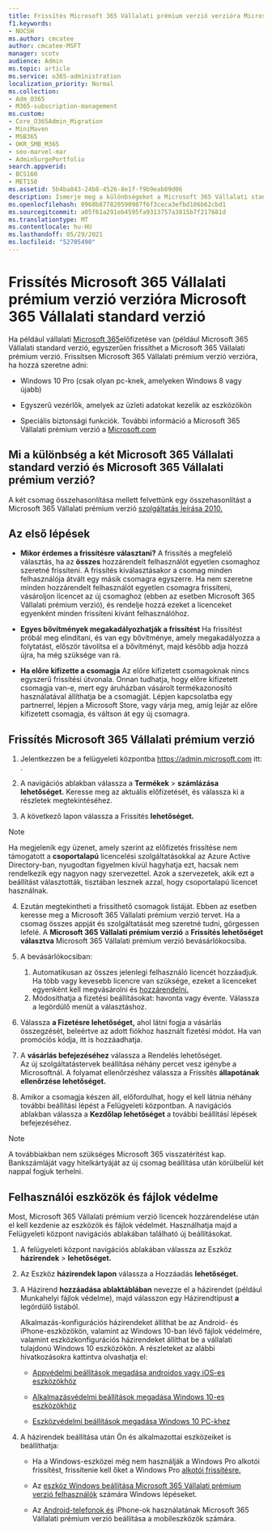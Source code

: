 ```yaml
---
title: Frissítés Microsoft 365 Vállalati prémium verzió verzióra Microsoft 365 Vállalati standard verzió
f1.keywords:
- NOCSH
ms.author: cmcatee
author: cmcatee-MSFT
manager: scotv
audience: Admin
ms.topic: article
ms.service: o365-administration
localization_priority: Normal
ms.collection:
- Adm_O365
- M365-subscription-management
ms.custom:
- Core_O365Admin_Migration
- MiniMaven
- MSB365
- OKR_SMB_M365
- seo-marvel-mar
- AdminSurgePortfolio
search.appverid:
- BCS160
- MET150
ms.assetid: 5b4ba843-24b8-4526-8e1f-f9b9eab89d06
description: Ismerje meg a különbségeket a Microsoft 365 Vállalati standard verzió és a Microsoft 365 Vállalati prémium verzió, valamint arról, hogy miként frissíthet a Microsoft 365 Vállalati prémium verzió.
ms.openlocfilehash: 0968b877820590987f6f3ceca3efbd106b62cbd1
ms.sourcegitcommit: a05f61a291eb4595fa9313757a3815b7f217681d
ms.translationtype: MT
ms.contentlocale: hu-HU
ms.lasthandoff: 05/29/2021
ms.locfileid: "52705490"
---
```

# <a name="upgrade-to-microsoft-365-business-premium-from-microsoft-365-business-standard"></a>Frissítés Microsoft 365 Vállalati prémium verzió verzióra Microsoft 365 Vállalati standard verzió

Ha például vállalati [Microsoft 365](https://products.office.com/compare-all-microsoft-office-products-4-column?activetab=tab:primaryr2)előfizetése van (például Microsoft 365 Vállalati standard verzió, egyszerűen frissíthet a Microsoft 365 Vállalati prémium verzió. Frissítsen Microsoft 365 Vállalati prémium verzió verzióra, ha hozzá szeretne adni:

- Windows 10 Pro (csak olyan pc-knek, amelyeken Windows 8 vagy újabb)

- Egyszerű vezérlők, amelyek az üzleti adatokat kezelik az eszközökön

- Speciális biztonsági funkciók.
További információ a Microsoft 365 Vállalati prémium verzió a [Microsoft.com](https://www.microsoft.com/microsoft-365/business)

## <a name="whats-the-difference-between-microsoft-365-business-standard-and-microsoft-365-business-premium"></a>Mi a különbség a két Microsoft 365 Vállalati standard verzió és Microsoft 365 Vállalati prémium verzió?

A két csomag összehasonlítása mellett felvettünk egy összehasonlítást a Microsoft 365 Vállalati prémium verzió [szolgáltatás leírása 2010.](/office365/servicedescriptions/microsoft-365-service-descriptions/microsoft-365-business-service-description) 

## <a name="before-you-begin"></a>Az első lépések

- **Mikor érdemes a frissítésre választani?** A frissítés a megfelelő választás, ha az **összes** hozzárendelt felhasználót egyetlen csomaghoz szeretné frissíteni. A frissítés kiválasztásakor a csomag minden felhasználója átvált egy másik csomagra egyszerre. Ha nem szeretne minden hozzárendelt felhasználót egyetlen csomagra frissíteni, vásároljon licencet az új csomaghoz (ebben az esetben Microsoft 365 Vállalati prémium verzió), és rendelje hozzá ezeket a licenceket egyenként minden frissíteni kívánt felhasználóhoz. [](../admin/manage/assign-licenses-to-users.md)

- **Egyes bővítmények megakadályozhatják a frissítést** Ha frissítést próbál meg elindítani, és van egy bővítménye, amely megakadályozza a folytatást, először távolítsa el a bővítményt, majd később adja hozzá újra, ha még szüksége van rá.

- **Ha előre kifizette a csomagja** Az előre kifizetett csomagoknak nincs egyszerű frissítési útvonala. Onnan tudhatja, hogy előre kifizetett csomagja van-e, mert egy áruházban vásárolt termékazonosító használatával állíthatja be a csomagját. Lépjen kapcsolatba egy partnerrel, lépjen a Microsoft Store, vagy várja meg, amíg lejár az előre kifizetett csomagja, és váltson át egy új csomagra.

## <a name="upgrade-to-microsoft-365-business-premium"></a>Frissítés Microsoft 365 Vállalati prémium verzió

1. Jelentkezzen be a felügyeleti központba <a href="https://go.microsoft.com/fwlink/p/?linkid=837890" target="_blank">https://admin.microsoft.com</a> itt: .

2. A navigációs ablakban válassza a **Termékek** \> **számlázása lehetőséget.** Keresse meg az aktuális előfizetését, és válassza ki a részletek megtekintéséhez.

3. A következő lapon válassza a Frissítés **lehetőséget.**

  > [!NOTE]
  > Ha megjelenik egy üzenet, amely szerint az előfizetés frissítése nem támogatott a **csoportalapú** licencelési szolgáltatásokkal az Azure Active Directory-ban, nyugodtan figyelmen kívül hagyhatja ezt, hacsak nem rendelkezik egy nagyon nagy szervezettel. Azok a szervezetek, akik ezt a beállítást választották, tisztában lesznek azzal, hogy csoportalapú licencet használnak.

4. Ezután megtekintheti a frissíthető csomagok listáját. Ebben az esetben keresse meg a Microsoft 365 Vállalati prémium verzió tervet. Ha a csomag összes appját és szolgáltatását meg szeretné tudni, görgessen lefelé. A **Microsoft 365 Vállalati prémium verzió** a **Frissítés lehetőséget választva** Microsoft 365 Vállalati prémium verzió bevásárlókocsiba.

5. A bevásárlókocsiban:

    1. Automatikusan az összes jelenlegi felhasználó licencét hozzáadjuk. Ha több vagy kevesebb licencre van szüksége, ezeket a licenceket egyenként kell megvásárolni és [hozzárendelni.](../admin/manage/assign-licenses-to-users.md)  
    2. Módosíthatja a fizetési beállításokat: havonta vagy évente. Válassza a legördülő menüt a választáshoz.

6. Válassza **a Fizetésre lehetőséget,** ahol látni fogja a vásárlás összegzését, beleértve az adott fiókhoz használt fizetési módot. Ha van promóciós kódja, itt is hozzáadhatja.

7. A **vásárlás befejezéséhez** válassza a Rendelés lehetőséget.\
Az új szolgáltatástervek beállítása néhány percet vesz igénybe a Microsoftnál. A folyamat ellenőrzéshez válassza a Frissítés **állapotának ellenőrzése lehetőséget.**

8. Amikor a csomagja készen áll, előfordulhat, hogy el kell látnia néhány további beállítási lépést a Felügyeleti központban. A navigációs ablakban válassza a **Kezdőlap lehetőséget** a további beállítási lépések befejezéséhez.

> [!NOTE]
> A továbbiakban nem szükséges Microsoft 365 visszatérítést kap. Bankszámláját vagy hitelkártyáját az új csomag beállítása után körülbelül két nappal fogjuk terhelni.
  
## <a name="protect-user-devices-and-files"></a>Felhasználói eszközök és fájlok védelme

Most, Microsoft 365 Vállalati prémium verzió licencek hozzárendelése után el kell kezdenie az eszközök és fájlok védelmét. Használhatja majd a Felügyeleti központ navigációs ablakában található új beállításokat.
  
1. A felügyeleti központ navigációs ablakában válassza az Eszköz **házirendek** \> **lehetőséget.**

2. Az Eszköz **házirendek lapon** válassza a Hozzáadás **lehetőséget.**

3. A Házirend **hozzáadása ablaktáblában** nevezze el a házirendet (például Munkahelyi fájlok védelme), majd válasszon egy Házirendtípust **a** legördülő listából.

    Alkalmazás-konfigurációs házirendeket állíthat be az Android- és iPhone-eszközökön, valamint az Windows 10-ban lévő fájlok védelmére, valamint eszközkonfigurációs házirendeket állíthat be a vállalati tulajdonú Windows 10 eszközökön. A részleteket az alábbi hivatkozásokra kattintva olvashatja el:

    - [Appvédelmi beállítások megadása androidos vagy iOS-es eszközökhöz](app-protection-settings-for-android-and-ios.md)

    - [Alkalmazásvédelmi beállítások megadása Windows 10-es eszközökhöz](protection-settings-for-windows-10-devices.md)

    - [Eszközvédelmi beállítások megadása Windows 10 PC-khez](protection-settings-for-windows-10-pcs.md)

4. A házirendek beállítása után Ön és alkalmazottai eszközeiket is beállíthatja:

    - Ha a Windows-eszközei még nem használják a Windows Pro alkotói frissítést, frissítenie kell őket a Windows Pro [alkotói frissítésre.](upgrade-to-windows-pro-creators-update.md)

    - Az [eszköz Windows beállítása Microsoft 365 Vállalati prémium verzió felhasználók](set-up-windows-devices.md) számára Windows lépéseket.

    - Az [Android-telefonok és](set-up-mobile-devices.md) iPhone-ok használatának Microsoft 365 Vállalati prémium verzió beállítása a mobileszközök számára.